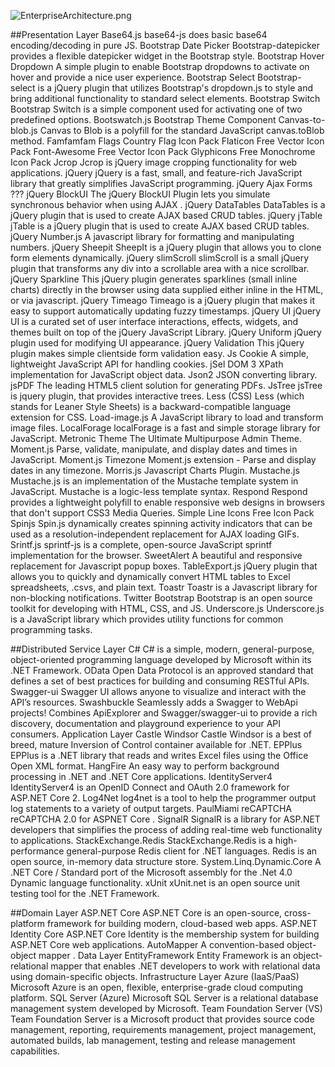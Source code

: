 ![EnterpriseArchitecture.png](.attachments/EnterpriseArchitecture-2e80719b-3e25-4535-bc76-9c1b1a108ca2.png)

##Presentation Layer
Base64.js
base64-js does basic base64 encoding/decoding in pure JS. 
Bootstrap Date Picker
Bootstrap-datepicker provides a flexible datepicker widget in the Bootstrap style. 
Bootstrap Hover Dropdown
A simple plugin to enable Bootstrap dropdowns to activate on hover and provide a nice user experience. 
Bootstrap Select
Bootstrap-select is a jQuery plugin that utilizes Bootstrap's dropdown.js to style and bring additional functionality to standard select elements. 
Bootstrap Switch
Bootstrap Switch is a simple component used for activating one of two predefined options. 
Bootswatch.js
Bootstrap Theme Component
Canvas-to-blob.js
Canvas to Blob is a polyfill for the standard JavaScript canvas.toBlob method. 
Famfamfam Flags
Country Flag Icon Pack
Flaticon
Free Vector Icon Pack
Font-Awesome
Free Vector Icon Pack 
Glyphicons
Free Monochrome Icon Pack 
Jcrop
Jcrop is jQuery image cropping functionality for web applications. 
jQuery
jQuery is a fast, small, and feature-rich JavaScript library that greatly simplifies JavaScript programming.
jQuery Ajax Forms
???
jQuery BlockUI
The jQuery BlockUI Plugin lets you simulate synchronous behavior when using AJAX .
jQuery DataTables
DataTables is a jQuery plugin that is used to create AJAX based CRUD tables.
jQuery jTable
jTable is a jQuery plugin that is used to create AJAX based CRUD tables. 
jQuery Number.js
A javascript library for formatting and manipulating numbers. 
jQuery Sheepit
SheepIt is a jQuery plugin that allows you to clone form elements dynamically. 
jQuery slimScroll 
slimScroll is a small jQuery plugin that transforms any div into a scrollable area with a nice scrollbar.
jQuery Sparkline
This jQuery plugin generates sparklines (small inline charts) directly in the browser using data supplied either inline in the HTML, or via javascript. 
jQuery Timeago
Timeago is a jQuery plugin that makes it easy to support automatically updating fuzzy timestamps.
jQuery UI
jQuery UI is a curated set of user interface interactions, effects, widgets, and themes built on top of the jQuery JavaScript Library. 
jQuery Uniform
jQuery plugin used for modifying UI appearance.
jQuery Validation
This jQuery plugin makes simple clientside form validation easy.
Js Cookie
A simple, lightweight JavaScript API for handling cookies.
jSel
DOM 3 XPath implementation for JavaScript object data. 
Json2
JSON converting library.
jsPDF
The leading HTML5 client solution for generating PDFs. 
JsTree
jsTree is jquery plugin, that provides interactive trees. 
Less (CSS)
Less (which stands for Leaner Style Sheets) is a backward-compatible language extension for CSS. 
Load-image.js
A JavaScript library to load and transform image files. 
LocalForage
localForage is a fast and simple storage library for JavaScript. 
Metronic Theme
The Ultimate Multipurpose Admin Theme.
Moment.js
Parse, validate, manipulate, and display dates and times in JavaScript. 
Moment.js Timezone
Moment.js extension - Parse and display dates in any timezone. 
Morris.js
Javascript Charts Plugin.
Mustache.js
Mustache.js is an implementation of the Mustache template system in JavaScript.  Mustache is a logic-less template syntax. 
Respond
Respond provides a lightweight polyfill to enable responsive web designs in browsers that don't support CSS3 Media Queries.
Simple Line Icons
Free Icon Pack 
Spinjs
Spin.js dynamically creates spinning activity indicators that can be used as a resolution-independent replacement for AJAX loading GIFs. 
Srintf.js
sprintf-js is a complete, open-source JavaScript sprintf implementation for the browser.
SweetAlert
A beautiful and responsive replacement for Javascript popup boxes. 
TableExport.js
jQuery plugin that allows you to quickly and dynamically convert HTML tables to Excel spreadsheets, .csvs, and plain text.
Toastr
Toastr is a Javascript library for non-blocking notifications. 
Twitter Bootstrap
Bootstrap is an open source toolkit for developing with HTML, CSS, and JS. 
Underscore.js
Underscore.js is a JavaScript library which provides utility functions for common programming tasks. 

##Distributed Service Layer
C#
C# is a simple, modern, general-purpose, object-oriented programming language developed by Microsoft within its .NET Framework.
OData
Open Data Protocol is an approved standard that defines a set of best practices for building and consuming RESTful APIs. 
Swagger-ui
Swagger UI allows anyone to visualize and interact with the API’s resources.
Swashbuckle
Seamlessly adds a Swagger to WebApi projects! Combines ApiExplorer and Swagger/swagger-ui to provide a rich discovery, documentation and playground experience to your API consumers. 
Application Layer
Castle Windsor
Castle Windsor is a best of breed, mature Inversion of Control container available for .NET.
EPPlus
EPPlus is a .NET library that reads and writes Excel files using the Office Open XML format. 
HangFire
An easy way to perform background processing in .NET and .NET Core applications. 
IdentityServer4
IdentityServer4 is an OpenID Connect and OAuth 2.0 framework for ASP.NET Core 2. 
Log4Net
log4net is a tool to help the programmer output log statements to a variety of output targets. 
PaulMiami reCAPTCHA
reCAPTCHA 2.0 for ASPNET Core .
SignalR
SignalR is a library for ASP.NET developers that simplifies the process of adding real-time web functionality to applications. 
StackExchange.Redis
StackExchange.Redis is a high-performance general-purpose Redis client for .NET languages. Redis is an open source, in-memory data structure store.
System.Linq.Dynamic.Core
A .NET Core / Standard port of the Microsoft assembly for the .Net 4.0 Dynamic language functionality. 
xUnit
xUnit.net is an open source unit testing tool for the .NET Framework. 

##Domain Layer
ASP.NET Core
ASP.NET Core is an open-source, cross-platform framework for building modern, cloud-based web apps.
ASP.NET Identity Core
ASP.NET Core Identity is the membership system for building ASP.NET Core web applications.
AutoMapper
A convention-based object-object mapper .
Data Layer
EntityFramework
Entity Framework is an object-relational mapper that enables .NET developers to work with relational data using domain-specific objects. 
Infrastructure Layer
Azure (IaaS/PaaS)
Microsoft Azure is an open, flexible, enterprise-grade cloud computing platform. 
SQL Server (Azure)
Microsoft SQL Server is a relational database management system developed by Microsoft. 
Team Foundation Server (VS)
Team Foundation Server is a Microsoft product that provides source code management, reporting, requirements management, project management, automated builds, lab management, testing and release management capabilities. 